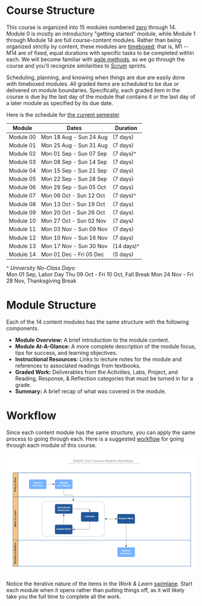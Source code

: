 # Course Structure

This course is organized into 15 modules numbered
[zero](https://www.cs.utexas.edu/users/EWD/transcriptions/EWD08xx/EWD831.html)
through 14. Module 0 is mostly an introductory "getting started" module, while
Module 1 through Module 14 are full course-content modules. Rather than being
organized strictly by content, these modules are
[timeboxed](https://en.wikipedia.org/wiki/Timeboxing); that is, M1 -- M14 are of
fixed, equal durations with specific tasks to be completed within each. We will
become familiar with [agile
methods](https://en.wikipedia.org/wiki/Agile_software_development), as we go
through the course and you'll recognize similarities to
[Scrum](https://en.wikipedia.org/wiki/Scrum_(software_development)) sprints.

Scheduling, planning, and knowing when things are due are easily done with
timeboxed modules. All graded items are scheduled to be due or delivered on
module boundaries. Specifically, each graded item in the course is due by the
last day of the module that contains it or the last day of a later module as
specified by its due date. 

Here is the schedule for [the current semester](http://www.auburn.edu/main/auweb_calendar.php).

Module    | Dates                   | Duration 
------    | ----------------------- | -------- 
Module 00 | Mon 18 Aug - Sun 24 Aug | (7 days)
Module 01 | Mon 25 Aug - Sun 31 Aug | (7 days)  
Module 02 | Mon 01 Sep - Sun 07 Sep | (7 days)^  
Module 03 | Mon 08 Sep - Sun 14 Sep | (7 days)  
Module 04 | Mon 15 Sep - Sun 21 Sep | (7 days)  
Module 05 | Mon 22 Sep - Sun 28 Sep | (7 days)  
Module 06 | Mon 29 Sep - Sun 05 Oct | (7 days)  
Module 07 | Mon 06 Oct - Sun 12 Oct | (7 days)^  
Module 08 | Mon 13 Oct - Sun 19 Oct | (7 days)  
Module 09 | Mon 20 Oct - Sun 26 Oct | (7 days)  
Module 10 | Mon 27 Oct - Sun 02 Nov | (7 days)  
Module 11 | Mon 03 Nov - Sun 09 Nov | (7 days)  
Module 12 | Mon 10 Nov - Sun 16 Nov | (7 days)  
Module 13 | Mon 17 Nov - Sun 30 Nov | (14 days)^  
Module 14 | Mon 01 Dec - Fri 05 Dec | (5 days)  

^ *University No-Class Days:*  
Mon 01 Sep, Labor Day
Thu 09 Oct - Fri 10 Oct, Fall Break
Mon 24 Nov - Fri 28 Nov, Thanksgiving Break


# Module Structure

Each of the 14 content modules has the same structure with the following
components.

- **Module Overview:** A brief introduction to the module content.
- **Module At-A-Glance:** A more complete description of the module focus, tips
  for success, and learning objectives.
- **Instructional Resources:** Links to lecture notes for the module and
  references to associated readings from textbooks.
- **Graded Work:** Deliverables from the Activities, Labs, Project, and Reading,
  Response, & Reflection categories that must be turned in for a grade.
- **Summary:** A brief recap of what was covered in the module.

# Workflow

Since each content module has the same structure, you can apply the same process
to going through each. Here is a suggested
[workflow](https://en.wikipedia.org/wiki/Workflow) for going through each module
of this course.

![worflow](img/workflow.png)

Notice the iterative nature of the items in the *Work & Learn*
[swimlane](https://en.wikipedia.org/wiki/Swim_lane). Start each module when it
opens rather than putting things off, as it will likely take you the full time
to complete all the work.

